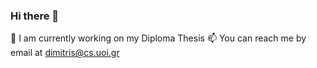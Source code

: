 ### Hi there 👋

🔭 I am currently working on my Diploma Thesis
📫 You can reach me by email at dimitris@cs.uoi.gr

<!--
**dtsiap/dtsiap** is a ✨ _special_ ✨ repository because its `README.md` (this file) appears on your GitHub profile.

Here are some ideas to get you started:

- 🔭 I’m currently working on ...
- 🌱 I’m currently learning ...
- 👯 I’m looking to collaborate on ...
- 🤔 I’m looking for help with ...
- 💬 Ask me about ...     
- 📫 How to reach me: ... 
- 😄 Pronouns: ...
- ⚡ Fun fact: ...
-->
